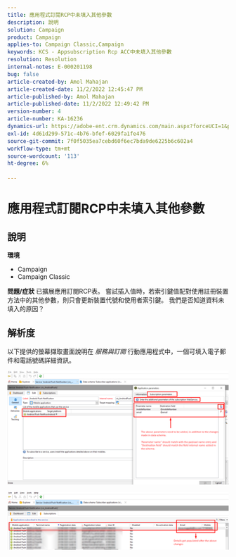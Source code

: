 ```yaml
---
title: 應用程式訂閱RCP中未填入其他參數
description: 說明
solution: Campaign
product: Campaign
applies-to: Campaign Classic,Campaign
keywords: KCS - Appsubscription Rcp ACC中未填入其他參數
resolution: Resolution
internal-notes: E-000201198
bug: false
article-created-by: Amol Mahajan
article-created-date: 11/2/2022 12:45:47 PM
article-published-by: Amol Mahajan
article-published-date: 11/2/2022 12:49:42 PM
version-number: 4
article-number: KA-16236
dynamics-url: https://adobe-ent.crm.dynamics.com/main.aspx?forceUCI=1&pagetype=entityrecord&etn=knowledgearticle&id=6e46d644-ac5a-ed11-9561-6045bd006a22
exl-id: 4d61d299-571c-4b76-bfef-6029fa1fe476
source-git-commit: 7f0f5035ea7cebd60f6ec7bda9de6225b6c602a4
workflow-type: tm+mt
source-wordcount: '113'
ht-degree: 6%

---
```


# 應用程式訂閱RCP中未填入其他參數

## 說明

<b>環境</b>
- Campaign
- Campaign Classic

<b>問題/症狀</b>
已擴展應用訂閱RCP表。 嘗試插入值時，若索引鍵值配對使用註冊裝置方法中的其他參數，則只會更新裝置代號和使用者索引鍵。 我們是否知道資料未填入的原因？


## 解析度


以下提供的螢幕擷取畫面說明在 *服務與訂閱* 行動應用程式中，一個可填入電子郵件和電話號碼詳細資訊。



![](assets/bc1c5473-4bd0-ec11-a7b5-00224809c556.png)



![](assets/ddd78ad4-4bd0-ec11-a7b5-00224809c556.png)
